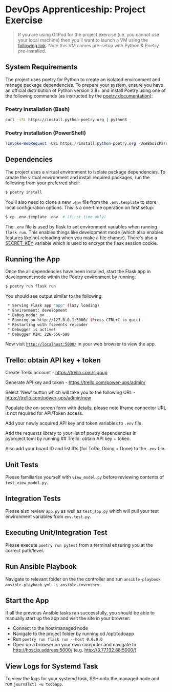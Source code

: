 # DevOps Apprenticeship: Project Exercise

> If you are using GitPod for the project exercise (i.e. you cannot use your local machine) then you'll want to launch a VM using the [following link](https://gitpod.io/#https://github.com/CorndelWithSoftwire/DevOps-Course-Starter). Note this VM comes pre-setup with Python & Poetry pre-installed.

## System Requirements

The project uses poetry for Python to create an isolated environment and manage package dependencies. To prepare your system, ensure you have an official distribution of Python version 3.8+ and install Poetry using one of the following commands (as instructed by the [poetry documentation](https://python-poetry.org/docs/#system-requirements)):

### Poetry installation (Bash)

```bash
curl -sSL https://install.python-poetry.org | python3 -
```

### Poetry installation (PowerShell)

```powershell
(Invoke-WebRequest -Uri https://install.python-poetry.org -UseBasicParsing).Content | py -
```

## Dependencies

The project uses a virtual environment to isolate package dependencies. To create the virtual environment and install required packages, run the following from your preferred shell:

```bash
$ poetry install
```

You'll also need to clone a new `.env` file from the `.env.template` to store local configuration options. This is a one-time operation on first setup:

```bash
$ cp .env.template .env  # (first time only)
```

The `.env` file is used by flask to set environment variables when running `flask run`. This enables things like development mode (which also enables features like hot reloading when you make a file change). There's also a [SECRET_KEY](https://flask.palletsprojects.com/en/1.1.x/config/#SECRET_KEY) variable which is used to encrypt the flask session cookie.

## Running the App

Once the all dependencies have been installed, start the Flask app in development mode within the Poetry environment by running:
```bash
$ poetry run flask run
```

You should see output similar to the following:
```bash
 * Serving Flask app "app" (lazy loading)
 * Environment: development
 * Debug mode: on
 * Running on http://127.0.0.1:5000/ (Press CTRL+C to quit)
 * Restarting with fsevents reloader
 * Debugger is active!
 * Debugger PIN: 226-556-590
```
Now visit [`http://localhost:5000/`](http://localhost:5000/) in your web browser to view the app.

## Trello: obtain API key + token

Create Trello account - https://trello.com/signup

Generate API key and token - https://trello.com/power-ups/admin/

Select 'New' button which will take you to the following URL - https://trello.com/power-ups/admin/new

Populate the on-screen form with details, please note Iframe connector URL is not required for API/Token access.

Add your newly acquired API key and token variables to `.env` file.

Add the requests library to your list of poetry dependencies in pyproject.toml by running ## Trello: obtain API key + token.

Also add your board ID and list IDs (for ToDo, Doing + Done) to the `.env` file.

## Unit Tests

Please familiarise yourself with `view_model.py` before reviewing contents of `test_view_model.py`.


## Integration Tests

Please also review `app.py` as well as `test_app.py` which will pull your test environment variables from `env.test.py`.


## Executing Unit/Integration Test

Please execute `poetry run pytest` from a terminal ensuring you at the correct path/level.


## Run Ansible Playbook

Navigate to relevant folder on the the controller and run `ansible-playbook ansible-playbook.yml -i ansible-inventory`.


## Start the App

If all the previous Ansible tasks ran successfully, you should be able to manually start up the app and visit the site in your browser:

* Connect to the host/managed node
* Navigate to the project folder by running cd /opt/todoapp
* Run `poetry run flask run --host 0.0.0.0`
* Open up a browser on your own computer and navigate to http://host.ip.address:5000/ (e.g. http://3.77.132.88:5000/)


## View Logs for Systemd Task

To view the logs for your systemd task, SSH onto the managed node and run `journalctl -u todoapp`.

